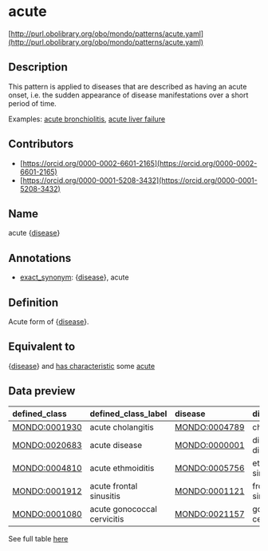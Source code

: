 # acute 

[http://purl.obolibrary.org/obo/mondo/patterns/acute.yaml](http://purl.obolibrary.org/obo/mondo/patterns/acute.yaml)
## Description 

This pattern is applied to diseases that are described as having an acute onset, i.e. the sudden appearance of disease manifestations over a short period of time.

Examples: [acute bronchiolitis](http://purl.obolibrary.org/obo/MONDO_0020680), [acute liver failure](http://purl.obolibrary.org/obo/MONDO_0019542)
## Contributors 
* [https://orcid.org/0000-0002-6601-2165](https://orcid.org/0000-0002-6601-2165) 
* [https://orcid.org/0000-0001-5208-3432](https://orcid.org/0000-0001-5208-3432) 
## Name 

acute {[disease](http://purl.obolibrary.org/obo/MONDO_0000001)}

## Annotations 

* [exact_synonym](http://www.geneontology.org/formats/oboInOwl#hasExactSynonym): {[disease](http://purl.obolibrary.org/obo/MONDO_0000001)}, acute

## Definition 

Acute form of {[disease](http://purl.obolibrary.org/obo/MONDO_0000001)}.

## Equivalent to 

{[disease](http://purl.obolibrary.org/obo/MONDO_0000001)} and [has characteristic](http://purl.obolibrary.org/obo/RO_0000053) some [acute](http://purl.obolibrary.org/obo/PATO_0000389)

## Data preview 
| defined_class                                | defined_class_label         | disease                                      | disease_label         |
|:---------------------------------------------|:----------------------------|:---------------------------------------------|:----------------------|
| [MONDO:0001930](http://purl.obolibrary.org/obo/MONDO_0001930) | acute cholangitis           | [MONDO:0004789](http://purl.obolibrary.org/obo/MONDO_0004789) | cholangitis           |
| [MONDO:0020683](http://purl.obolibrary.org/obo/MONDO_0020683) | acute disease               | [MONDO:0000001](http://purl.obolibrary.org/obo/MONDO_0000001) | disease or disorder   |
| [MONDO:0004810](http://purl.obolibrary.org/obo/MONDO_0004810) | acute ethmoiditis           | [MONDO:0005756](http://purl.obolibrary.org/obo/MONDO_0005756) | ethmoid sinusitis     |
| [MONDO:0001912](http://purl.obolibrary.org/obo/MONDO_0001912) | acute frontal sinusitis     | [MONDO:0001121](http://purl.obolibrary.org/obo/MONDO_0001121) | frontal sinusitis     |
| [MONDO:0001080](http://purl.obolibrary.org/obo/MONDO_0001080) | acute gonococcal cervicitis | [MONDO:0021157](http://purl.obolibrary.org/obo/MONDO_0021157) | gonococcal cervicitis |

See full table [here](https://github.com/monarch-initiative/mondo/blob/master/src/patterns/data/matches/acute.tsv) 

